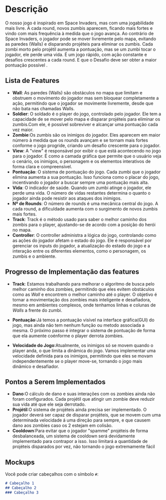# Descrição

O nosso jogo é inspirado em Space Invaders, mas com uma jogabilidade mais livre. A cada round, novos zumbis aparecem, ficando mais fortes e vindo com mais frequência à medida que o jogo avança. Ao contrário de Space Invaders, o jogador pode se mover livremente pelo mapa, evitando as paredes (Walls) e disparando projéteis para eliminar os zumbis.
Cada zombi morto pelo projétil aumenta a pontuação, mas se um zumbi tocar o jogador, ele perde uma vida. É um jogo rápido, com ação constante e desafios crescentes a cada round.
E que o Desafio deve ser obter a maior pontuação possível .

## Lista de Features

- **Wall**: As paredes (Walls) são obstáculos no mapa que limitam e obstruem o movimento do jogador mas sem bloquear completamente a ação, permitindo que o jogador se movimente livremente, desde que não bata nas chamadas Walls.
- **Soldier**: O soldado é o player do jogo, controlado pelo jogador. Ele tem a capacidade de se mover pelo mapa e disparar projéteis para eliminar os zumbis.Com ele, é possível sobreviver e alcançar uma pontuação cada vez maior.
- **Zombie**:Os zumbis são os inimigos do jogador. Eles aparecem em maior número à medida que os rounds avançam e se tornam mais fortes conforme o jogo progride, criando um desafio crescente para o jogador.
- **View**: A "view" é responsável por exibir o que está acontecendo no jogo para o jogador. É como a camada gráfica que permite que o usuário veja o cenário, os inimigos, o personagem e os elementos interativos de forma clara e compreensível.
- **Pontuação**: O sistema de pontuação do jogo. Cada zumbi que o jogador elimina aumenta a sua pontuação. Isso funciona como o placar do jogo, incentivando o jogador a buscar sempre uma pontuação mais alta.
- **Vida**: O indicador de saúde. Quando um zumbi atinge o jogador, ele perde uma vida. O número de vidas restantes determina o quanto o jogador ainda pode resistir aos ataques dos inimigos.
- **Nº de Rounds**: O número de rounds é uma mecânica central do jogo. A cada round, a dificuldade aumenta com o surgimento de novos zumbis mais fortes.
- **Track**: Track é o método usado para saber o melhor caminho dos zombis para o player, ajustando-se de acordo com a posição do herói no mapa.
- **Controller**:  O controller administra a lógica do jogo, controlando como as ações do jogador afetam o estado do jogo. Ele é responsável por gerenciar os inputs do jogador, a atualização do estado do jogo e a interação entre os diferentes elementos, como o personagem, os zumbis e o ambiente.
  
## Progresso de Implementação das features
- **Track**: Estamos trabalhando para melhorar o algoritmo de busca pelo melhor caminho dos zombies, permitindo que eles evitem obstáculos como as *Wall* e encontrem o melhor caminho até o player. O objetivo é tornar a movimentação dos zombies mais inteligente e desafiadora, mesmo em ambientes complexos, onde tenhamos linhas e colunas de *Walls* a frente do zumbi.

- **Pontuação**:Já temos a pontuação visível na interface gráfica(GUI) do jogo, mas ainda não tem nenhum função ou metodo associada a mesma. O próximo passo é integrar o sistema de pontuação de forma que ela aumente coénforme o player derrota zombies.
- **Velocidade do Jogo**:Atualmente, os inimigos só se movem quando o player anda, o que limita a dinâmica do jogo. Vamos implementar uma velocidade definida para os inimigos, permitindo que eles se movam independentemente se o player move-se, tornando o jogo mais dinâmico e desafiador.

## Pontos a Serem Implementados
- **Dano**:O cálculo de dano e suas interações com os zombies ainda não foram configurados. Cada projétil que atingir um zombie deve reduzir sua vida até que ele seja derrotado.
- **Projétil**:O sistema de projéteis ainda precisa ser implementado. O jogador deverá ser capaz de disparar projéteis, que se movem cum uma determinada velocidade á uma direção para sempre, e que causem dano aos zombies caso os 2 estejam em colisão.
- **Cooldown**:Para evitar que o jogador "spamme" projéteis de forma desbalanceada, um sistema de cooldown será  devidamente implementado para contrapor a isso. Isso limitará a quantidade de projéteis disparados por vez, não tornando o jogo extremamente fácil 

## Mockups

Você pode criar cabeçalhos com o símbolo `#`:

```md
# Cabeçalho 1
## Cabeçalho 2
### Cabeçalho 3
